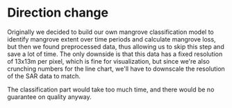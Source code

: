 # Direction change

Originally we decided to build our own mangrove classification model to identify mangrove extent over time periods and calculate mangrove loss, but then we found preprocessed data, thus allowing us to skip this step and save a lot of time. The only downside is that this data has a fixed resolution of 13x13m per pixel, which is fine for visualization, but since we're also crunching numbers for the line chart, we'll have to downscale the resolution of the SAR data to match.

The classification part would take too much time, and there would be no guarantee on quality anyway.
